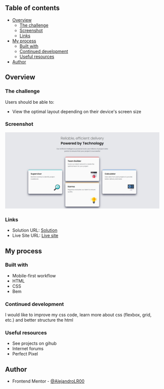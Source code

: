 ## Table of contents

- [Overview](#overview)
  - [The challenge](#the-challenge)
  - [Screenshot](#screenshot)
  - [Links](#links)
- [My process](#my-process)
  - [Built with](#built-with)
  - [Continued development](#continued-development)
  - [Useful resources](#useful-resources)
- [Author](#author)

## Overview

### The challenge

Users should be able to:

- View the optimal layout depending on their device's screen size

### Screenshot

![](./images/Captura_web.jpeg)


### Links

- Solution URL: [Solution](https://www.frontendmentor.io/solutions/four-card-feature-section-3iUYSFNd0a)
- Live Site URL: [Live site](https://deluxe-nasturtium-0abc77.netlify.app/)

## My process

### Built with

- Mobile-first workflow
- HTML
- CSS
- Bem

### Continued development

I would like to improve my css code, learn more about css (flexbox, grid, etc.) and better structure the html

### Useful resources

- See projects on gihub
- Internet forums
- Perfect Pixel

## Author

- Frontend Mentor - [@AlejandroLR00](https://www.frontendmentor.io/profile/AlejandroLR00)